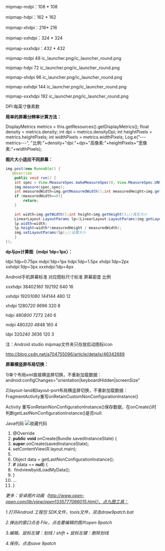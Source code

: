 mipmap-mdpi：108 * 108

mipmap-hdpi：162 * 162

mipmap-xhdpi：216* 216

mipmap-xxhdpi：324 * 324

mipmap-xxxhdpi：432 * 432



mipmap-mdpi 48
ic_launcher.png/ic_launcher_round.png

mipmap-hdpi 72
ic_launcher.png/ic_launcher_round.png

mipmap-xhdpi 96
ic_launcher.png/ic_launcher_round.png

mipmap-xxhdpi 144
ic_launcher.png/ic_launcher_round.png

mipmap-xxxhdpi 192
ic_launcher.png/ic_launcher_round.png



DPI:每英寸像素数

**简单的屏幕分辨率计算方法：**

DisplayMetrics metrics = this.getResources().getDisplayMetrics();
float density = metrics.density;
int dpi = metrics.densityDpi;
int heightPixels = metrics.heightPixels;
int widthPixels = metrics.widthPixels;
Log.e("---metrics---", "比例:"+density+"dpi:"+dpi+"高像素:"+heightPixels+"宽像素:"+widthPixels);

**图片大小适应不同屏幕：**

```java
img.post(new Runnable() {
   @Override
	public void run() {
	int spec = View.MeasureSpec.makeMeasureSpec(0, View.MeasureSpec.UNSPECIFIED);
	img.measure(spec,spec);
	int measuredWidth=img.getMeasuredWidth();int measuredHeight=img.getMeasuredHeight();//原始大小
	if (measuredWidth==0){
		return;
  	}
 
    int width=img.getWidth();int height=img.getHeight();//真实大小
    LinearLayout.LayoutParams lp=(LinearLayout.LayoutParams)img.getLayoutParams();
	lp.width=width;
	lp.height=width*(measuredHeight / measuredWidth);
	img.setLayoutParams(lp);//设置大小
	}
});
```

**dp与px计算图（mdpi  1dp=1px）：**

 

ldpi:1dp=0.75px  mdpi:1dp=1px  hdpi:1dp=1.5px  xhdpi:1dp=2px  xxhdpi:1dp=3px  xxxhdpi:1dp=4px

Android手机屏幕标准            对应图标尺寸标准    屏幕密度     比例

xxxhdpi 3840*2160              192*192       640      16

xxhdpi 1920*1080               144*144       480      12

xhdpi  1280*720               96*96        320      8

hdpi  480*800               72*72        240      6

mdpi  480*320               48*48        160      4

ldpi  320*240               36*36        120      3

注：Android studio mipmap文件夹只存放启动图标icon

http://blog.csdn.net/a704755096/article/details/46342689

**屏幕横竖屏布局切换：**

1)单个布局xml直接横竖屏切换，不重新加载数据：android:configChanges="orientation|keyboardHidden|screenSize"

2)layout-land和layout-port布局横竖屏切换，不重新加载数据：FragmentActivity重写onRetainCustomNonConfigurationInstance()

Activity 重写onRetainNonConfigurationInstance()保存数据，在onCreate()时判断getLastNonConfigurationInstance()是否null:

Java代码 ![收藏代码](https://imgconvert.csdnimg.cn/aHR0cDovL2lwam1jLml0ZXllLmNvbS9pbWFnZXMvaWNvbl9zdGFyLnBuZw)

1. @Override 
2. **public** **void** onCreate(Bundle savedInstanceState) { 
3.   **super**.onCreate(savedInstanceState); 
4.   setContentView(R.layout.main); 
5.  
6.   Object data = getLastNonConfigurationInstance(); 
7.   **if** (data == **null**) { 
8. ​    findviewbyidLoadMyData(); 
9.   } 
10.   ... 
11. }  

*更多：安卓图片动画（http://www.open-open.com/lib/view/open1335777066015.html）、点九图工具：*

*1.打开Android 工程包 SDK文件，tools文件，双击draw9patch.bat*

*2.弹出的窗口点击 File，点击要编辑的图片open 9patch* 

*3.编辑。鼠标左键：划线   /   shift + 鼠标左键：删除划线*

*4.保存。点击save 9patch*
